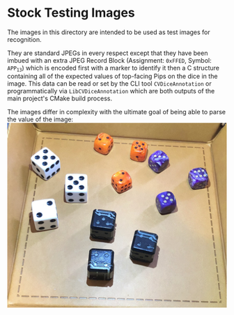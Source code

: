 # Stock Testing Images

The images in this directory are intended to be used as test images for recognition.

They are standard JPEGs in every respect except that they have been imbued with an extra JPEG Record Block (Assignment: `0xFFED`, Symbol: <code>APP<sub>13</sub></code>) which is encoded first with a marker to identify it then a C structure containing all of the expected values of top-facing Pips on the dice in the image. This data can be read or set by the CLI tool `CVDiceAnnotation` or programmatically via `LibCVDiceAnnotation` which are both outputs of the main project's CMake build process.

The images differ in complexity with the ultimate goal of being able to parse the value of the image: <br/>![12 Dice, 3 in each of the colors: Standard White/Black, Swirling Orange, Swirling Purple and Block Glow-in-the-dark Techno](./IMG_5895-Crop.jpg "12 Dice, 3 in each of the colors: Standard White/Black, Swirling Orange, Swirling Purple and Block Glow-in-the-dark Techno")
